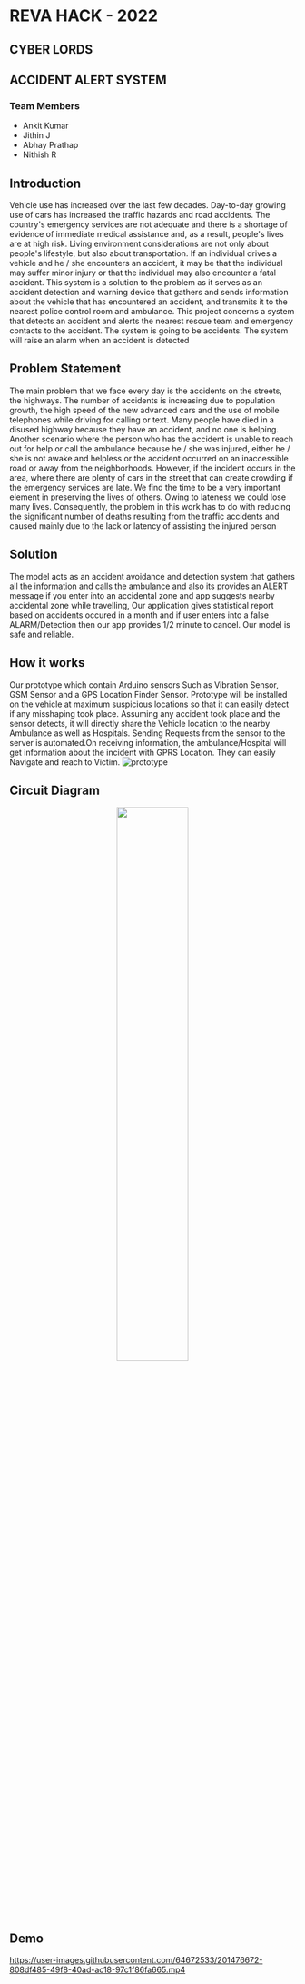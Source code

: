 # REVA HACK - 2022

## CYBER LORDS 

## ACCIDENT ALERT SYSTEM

### Team Members
* Ankit Kumar
* Jithin J
* Abhay Prathap 
* Nithish R

## Introduction
Vehicle use has increased over the last few decades. Day-to-day growing use of cars has increased the traffic hazards and road accidents. The country's emergency services are not adequate and there is a shortage of evidence of immediate medical assistance and, as a result, people's lives are at high risk. Living environment considerations are not only about people's lifestyle, but also about transportation. If an individual drives a vehicle and he / she encounters an accident, it may be that the individual may suffer minor injury or that the individual may also encounter a fatal accident. This system is a solution to the problem as it serves as an accident detection and warning device that gathers and sends information about the vehicle that has encountered an accident, and transmits it to the nearest police control room and ambulance. This project concerns a system that detects an accident and alerts the nearest rescue team and emergency contacts to the accident. The system is going to be accidents. The system will raise an alarm when an accident is detected

## Problem Statement
The main problem that we face every day is the accidents on the streets, the highways. The number of accidents is increasing due to population growth, the high speed of the new advanced cars and the use of mobile telephones while driving for calling or text. Many people have died in a disused highway because they have an accident, and no one is helping. Another scenario where the person who has the accident is unable to reach out for help or call the ambulance because he / she was injured, either he / she is not awake and helpless or the accident occurred on an inaccessible road or away from the neighborhoods. However, if the incident occurs in the area, where there are plenty of cars in the street that can create crowding if the emergency services are late. We find the time to be a very important element in preserving the lives of others. Owing to lateness we could lose many lives. Consequently, the problem in this work has to do with reducing the significant number of deaths resulting from the traffic accidents and caused mainly due to the lack or latency of assisting the injured person

## Solution 
The model acts as an accident avoidance and detection system that gathers all the information and calls the ambulance and also its provides an ALERT message if you enter into an accidental zone and app suggests nearby accidental zone while travelling, Our application gives statistical report based on accidents occured in a month and if user enters into a false ALARM/Detection then our app provides 1/2 minute to cancel. Our model is safe and reliable.

## How it works
Our prototype which contain Arduino sensors Such as Vibration Sensor, GSM Sensor and a GPS Location Finder Sensor.
Prototype will be installed on the vehicle at maximum suspicious locations so that it can easily detect if any misshaping took place. Assuming any accident took place and the sensor detects, it will directly share the Vehicle location to the nearby Ambulance as well as Hospitals. Sending Requests from the sensor to the server is automated.On receiving information, the ambulance/Hospital will get information about the incident with GPRS Location. They can easily Navigate and reach to Victim.
![prototype](https://user-images.githubusercontent.com/64672533/201508301-ce6f9f5c-b33a-4fe4-ad98-9dba9d88a086.jpg)


## Circuit Diagram

<p align="center"> 
  <img width="50%" height="50%" src="https://github.com/nithishrcta/Accident-Alert-System/blob/main/Images/abcd.jpg">
</p>

## Demo

https://user-images.githubusercontent.com/64672533/201476672-808df485-49f8-40ad-ac18-97c1f86fa665.mp4

